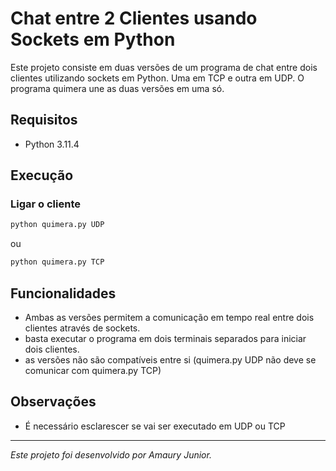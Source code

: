 # Chat entre 2 Clientes usando Sockets em Python

Este projeto consiste em duas versões de um programa de chat entre dois clientes utilizando sockets em Python. Uma em TCP e outra em UDP. O programa quimera une as duas versões em uma só.
## Requisitos

- Python 3.11.4

## Execução

### Ligar o cliente

```bash
python quimera.py UDP
```
ou

```bash
python quimera.py TCP
```

## Funcionalidades
- Ambas as versões permitem a comunicação em tempo real entre dois clientes através de sockets.
- basta executar o programa em dois terminais separados para iniciar dois clientes.
- as versões não são compatíveis entre si (quimera.py UDP não deve se comunicar com quimera.py TCP)


## Observações
- É necessário esclarescer se vai ser executado em UDP ou TCP
---

*Este projeto foi desenvolvido por Amaury Junior.*

